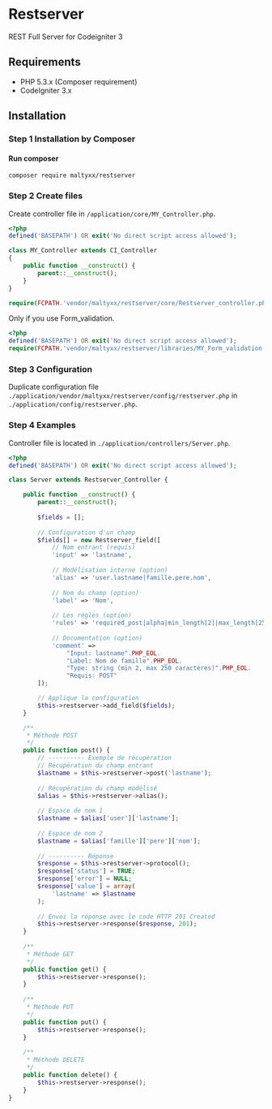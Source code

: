 # Restserver
REST Full Server for Codeigniter 3

## Requirements

- PHP 5.3.x (Composer requirement)
- CodeIgniter 3.x

## Installation
### Step 1 Installation by Composer
#### Run composer
```shell
composer require maltyxx/restserver
```

### Step 2 Create files
Create controller file in `/application/core/MY_Controller.php`.
```php
<?php
defined('BASEPATH') OR exit('No direct script access allowed');

class MY_Controller extends CI_Controller
{
    public function __construct() {
        parent::__construct();
    }
}

require(FCPATH.'vendor/maltyxx/restserver/core/Restserver_controller.php');
```

Only if you use Form_validation.
```php
<?php
defined('BASEPATH') OR exit('No direct script access allowed');
require(FCPATH.'vendor/maltyxx/restserver/libraries/MY_Form_validation.php');
```

### Step 3 Configuration
Duplicate configuration file `./application/vendor/maltyxx/restserver/config/restserver.php` in `./application/config/restserver.php`.

### Step 4 Examples
Controller file is located in `./application/controllers/Server.php`.
```php
<?php
defined('BASEPATH') OR exit('No direct script access allowed');

class Server extends Restserver_Controller {

    public function __construct() {
        parent::__construct();
        
        $fields = [];
        
        // Configuration d'un champ
        $fields[] = new Restserver_field([
            // Nom entrant (requis)
            'input' => 'lastname',
            
            // Modélisation interne (option)
            'alias' => 'user.lastname|famille.pere.nom',
            
            // Nom du champ (option)
            'label' => 'Nom',
            
            // Les règles (option)
            'rules' => 'required_post|alpha|min_length[2]|max_length[250]',
            
            // Documentation (option)
            'comment' =>
                "Input: lastname".PHP_EOL.
                "Label: Nom de famille".PHP_EOL.
                "Type: string (min 2, max 250 caractères)".PHP_EOL.
                "Requis: POST"
        ]);

        // Applique la configuration
        $this->restserver->add_field($fields);
    }

    /**
     * Méthode POST
     */
    public function post() {
        // ---------- Exemple de récupération
        // Récupération du champ entrant
        $lastname = $this->restserver->post('lastname');
        
        // Récupération du champ modélisé
        $alias = $this->restserver->alias();
        
        // Espace de nom 1
        $lastname = $alias['user']['lastname'];
        
        // Espace de nom 2
        $lastname = $alias['famille']['pere']['nom'];
        
        // ---------- Réponse
        $response = $this->restserver->protocol();
        $response['status'] = TRUE;
        $response['error'] = NULL;
        $response['value'] = array(
            'lastname' => $lastname
        );
        
        // Envoi la réponse avec le code HTTP 201 Created
        $this->restserver->response($response, 201);
    }
    
    /**
     * Méthode GET
     */
    public function get() {        
        $this->restserver->response();
    }
        
    /**
     * Méthode PUT
     */
    public function put() {
        $this->restserver->response();
    }
    
    /**
     * Méthode DELETE
     */
    public function delete() {
        $this->restserver->response();
    }
}
```
